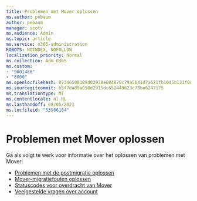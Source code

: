 ```yaml
---
title: Problemen met Mover oplossen
ms.author: pebaum
author: pebaum
manager: scotv
ms.audience: Admin
ms.topic: article
ms.service: o365-administration
ROBOTS: NOINDEX, NOFOLLOW
localization_priority: Normal
ms.collection: Adm_O365
ms.custom:
- "9001486"
- "8000"
ms.openlocfilehash: 073d6508109d02938e684870c79a5b41d7a621fb10d5b131f0d9103901fce460
ms.sourcegitcommit: b5f7da89a650d2915dc652449623c78be6247175
ms.translationtype: MT
ms.contentlocale: nl-NL
ms.lasthandoff: 08/05/2021
ms.locfileid: "53986184"
---
```

# <a name="mover-troubleshooting"></a>Problemen met Mover oplossen

Ga als volgt te werk voor informatie over het oplossen van problemen met Mover:

- [Problemen met de postmigratie oplossen](https://docs.microsoft.com/sharepointmigration/mover-post-migration-troubleshooting)  
- [Mover-migratiefouten oplossen](https://docs.microsoft.com/sharepointmigration/mover-error-faq)  
- [Statuscodes voor overdracht van Mover](https://docs.microsoft.com/sharepointmigration/mover-transfer-status-codes)
- [Veelgestelde vragen over account](https://docs.microsoft.com/sharepointmigration/mover-account-faq)
